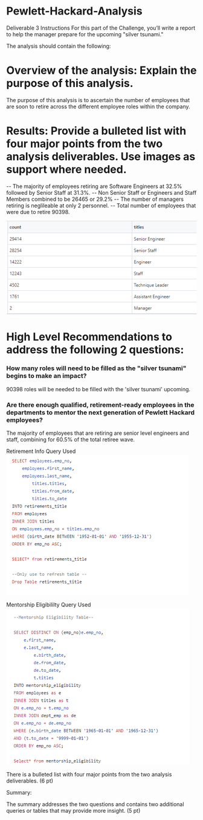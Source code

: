 # Pewlett-Hackard-Analysis

Deliverable 3 Instructions
For this part of the Challenge, you’ll write a report to help the manager prepare for the upcoming "silver tsunami."

The analysis should contain the following:

# Overview of the analysis: Explain the purpose of this analysis.

The purpose of this analysis is to ascertain the number of employees that are soon to retire across the different employee roles within the company. 


# Results: Provide a bulleted list with four major points from the two analysis deliverables. Use images as support where needed.


-- The majority of employees retiring are Software Engineers at 32.5% followed by Senior Staff at 31.3%. 
-- Non Senior Staff or Engineers and Staff Members combined to be 26465 or 29.2%
-- The number of managers retiring is neglileable at only 2 personnel. 
-- Total number of employees that were due to retire 90398. 

![](https://github.com/ishan9220/Pewlett-Hackard-Analysis/blob/main/Group%20By%20Emp%20Info.png)


# High Level Recommendations to address the following 2 questions: 

### How many roles will need to be filled as the "silver tsunami" begins to make an impact?

90398 roles will be needed to be filled with the 'silver tsunami' upcoming. 

### Are there enough qualified, retirement-ready employees in the departments to mentor the next generation of Pewlett Hackard employees?

The majority of employees that are retiring are senior level engineers and staff, combining for 60.5% of the total retiree wave. 


Retirement Info Query Used
![](https://github.com/ishan9220/Pewlett-Hackard-Analysis/blob/main/Retirement%20Info%20Query.png)

Mentorship Eligibililty Query Used 
![](https://github.com/ishan9220/Pewlett-Hackard-Analysis/blob/main/Mentorship_eligibility.png)


There is a bulleted list with four major points from the two analysis deliverables. (6 pt)

Summary:

The summary addresses the two questions and contains two additional queries or tables that may provide more insight. (5 pt)
